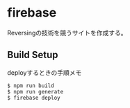 # firebase
Reversingの技術を競うサイトを作成する。

## Build Setup

deployするときの手順メモ

```
$ npm run build
$ npm run generate
$ firebase deploy
```